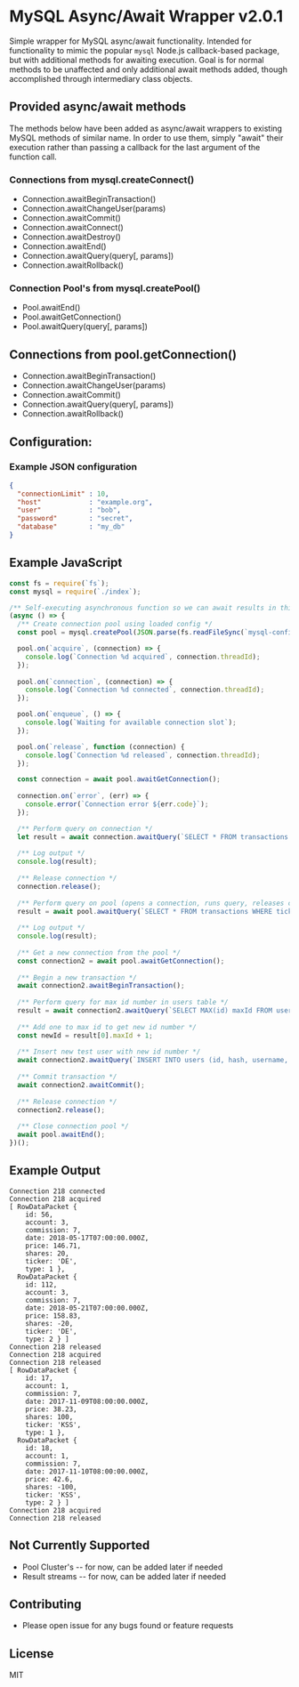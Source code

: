 # MySQL Async/Await Wrapper v2.0.1

Simple wrapper for MySQL async/await functionality.  Intended for functionality to mimic the popular `mysql` Node.js callback-based package, but with additional methods for awaiting execution.  Goal is for normal methods to be unaffected and only additional await methods added, though accomplished through intermediary class objects.

## Provided async/await methods

The methods below have been added as async/await wrappers to existing MySQL methods of similar name.  In order to use them, simply "await" their execution rather than passing a callback for the last argument of the function call.

### Connections from mysql.createConnect()

* Connection.awaitBeginTransaction()
* Connection.awaitChangeUser(params)
* Connection.awaitCommit()
* Connection.awaitConnect()
* Connection.awaitDestroy()
* Connection.awaitEnd()
* Connection.awaitQuery(query[, params])
* Connection.awaitRollback()

### Connection Pool's from mysql.createPool()

* Pool.awaitEnd()
* Pool.awaitGetConnection()
* Pool.awaitQuery(query[, params])

## Connections from pool.getConnection()

* Connection.awaitBeginTransaction()
* Connection.awaitChangeUser(params)
* Connection.awaitCommit()
* Connection.awaitQuery(query[, params])
* Connection.awaitRollback()

## Configuration:

### Example JSON configuration

```json
{
  "connectionLimit" : 10,
  "host"            : "example.org",
  "user"            : "bob",
  "password"        : "secret",
  "database"        : "my_db"
}
```

## Example JavaScript

```javascript
const fs = require(`fs`);
const mysql = require(`./index`);

/** Self-executing asynchronous function so we can await results in this example */
(async () => {
  /** Create connection pool using loaded config */
  const pool = mysql.createPool(JSON.parse(fs.readFileSync(`mysql-config.json`)));

  pool.on(`acquire`, (connection) => {
    console.log(`Connection %d acquired`, connection.threadId);
  });
  
  pool.on(`connection`, (connection) => {
    console.log(`Connection %d connected`, connection.threadId);
  });

  pool.on(`enqueue`, () => {
    console.log(`Waiting for available connection slot`);
  });

  pool.on(`release`, function (connection) {
    console.log(`Connection %d released`, connection.threadId);
  });

  const connection = await pool.awaitGetConnection();
  
  connection.on(`error`, (err) => {
    console.error(`Connection error ${err.code}`);
  });

  /** Perform query on connection */
  let result = await connection.awaitQuery(`SELECT * FROM transactions WHERE ticker = ?`, [`DE`]);
  
  /** Log output */
  console.log(result);
  
  /** Release connection */
  connection.release();
    
  /** Perform query on pool (opens a connection, runs query, releases connection) */
  result = await pool.awaitQuery(`SELECT * FROM transactions WHERE ticker = ?`, [`KSS`]);
  
  /** Log output */
  console.log(result);
  
  /** Get a new connection from the pool */
  const connection2 = await pool.awaitGetConnection();
  
  /** Begin a new transaction */
  await connection2.awaitBeginTransaction();
  
  /** Perform query for max id number in users table */
  result = await connection2.awaitQuery(`SELECT MAX(id) maxId FROM users`);
  
  /** Add one to max id to get new id number */
  const newId = result[0].maxId + 1;
  
  /** Insert new test user with new id number */
  await connection2.awaitQuery(`INSERT INTO users (id, hash, username, name, accounts) VALUES (?, ?, ?, ?, ?)`, [newId, ``, `testuser`, `Test User`, ``]);
  
  /** Commit transaction */
  await connection2.awaitCommit();
  
  /** Release connection */
  connection2.release();
  
  /** Close connection pool */
  await pool.awaitEnd();
})();

```

## Example Output 

```console
Connection 218 connected
Connection 218 acquired
[ RowDataPacket {
    id: 56,
    account: 3,
    commission: 7,
    date: 2018-05-17T07:00:00.000Z,
    price: 146.71,
    shares: 20,
    ticker: 'DE',
    type: 1 },
  RowDataPacket {
    id: 112,
    account: 3,
    commission: 7,
    date: 2018-05-21T07:00:00.000Z,
    price: 158.83,
    shares: -20,
    ticker: 'DE',
    type: 2 } ]
Connection 218 released
Connection 218 acquired
Connection 218 released
[ RowDataPacket {
    id: 17,
    account: 1,
    commission: 7,
    date: 2017-11-09T08:00:00.000Z,
    price: 38.23,
    shares: 100,
    ticker: 'KSS',
    type: 1 },
  RowDataPacket {
    id: 18,
    account: 1,
    commission: 7,
    date: 2017-11-10T08:00:00.000Z,
    price: 42.6,
    shares: -100,
    ticker: 'KSS',
    type: 2 } ]
Connection 218 acquired
Connection 218 released
```
  
## Not Currently Supported

* Pool Cluster's -- for now, can be added later if needed
* Result streams -- for now, can be added later if needed

## Contributing

* Please open issue for any bugs found or feature requests

## License

MIT
